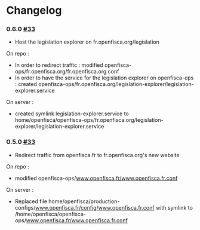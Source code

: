 # Changelog

### 0.6.0 [#33](https://github.com/openfisca/openfisca-ops/pull/33)

- Host the legislation explorer on fr.openfisca.org/legislation

On repo :
- In order to redirect traffic : modified openfisca-ops/fr.openfisca.org/fr.openfisca.org.conf
- In order to have the service for the legislation explorer on openfisca-ops : created openfisca-ops/fr.openfisca.org/legislation-explorer/legislation-explorer.service

On server :
- created symlink legislation-explorer.service to home/openfisca/openfisca-ops/fr.openfisca.org/legislation-explorer/legislation-explorer.service

### 0.5.0 [#33](https://github.com/openfisca/openfisca-ops/pull/33)

- Redirect traffic from openfisca.fr to fr.openfisca.org's new website

On repo :
- modified openfisca-ops/www.openfisca.fr/www.openfisca.fr.conf

On server :
- Replaced file home/openfisca/production-configs/www.openfisca.fr/config/www.openfisca.fr.conf with symlink to /home/openfisca/openfisca-ops/www.openfisca.fr/www.openfisca.fr.conf
